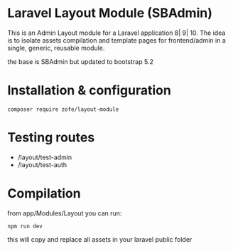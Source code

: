 # Laravel Layout Module (SBAdmin)

This is an Admin Layout module for a Laravel application 8| 9| 10.
The idea is to isolate assets compilation and template pages for frontend/admin in a single, generic, reusable module.

the base is SBAdmin but updated to bootstrap 5.2


# Installation & configuration

```
composer require zofe/layout-module
```


# Testing routes

- /layout/test-admin
- /layout/test-auth



# Compilation 

from app/Modules/Layout you can run: 
```
npm run dev 
```

this will copy and replace all assets in your laravel public folder




